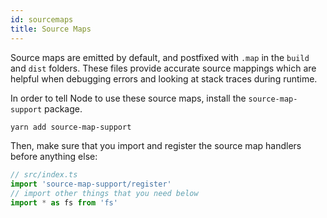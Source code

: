 ```yaml
---
id: sourcemaps
title: Source Maps
---
```


Source maps are emitted by default, and postfixed with `.map` in the `build` and `dist` folders. These files provide accurate source mappings which are helpful when debugging errors and looking at stack traces during runtime.

In order to tell Node to use these source maps, install the `source-map-support` package.

```sh
yarn add source-map-support
```

Then, make sure that you import and register the source map handlers before anything else:

```ts
// src/index.ts
import 'source-map-support/register'
// import other things that you need below
import * as fs from 'fs'
```